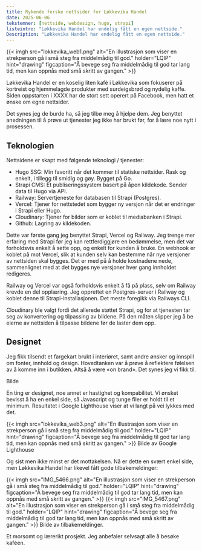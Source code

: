 ```yaml
---
title: Rykende ferske nettsider for Løkkevika Handel
date: 2025-06-06
tekstemner: [nettside, webdesign, hugo, strapi]
listeintro: "Løkkevika Handel har endelig fått en egen nettside."
Description: "Løkkevika Handel har endelig fått en egen nettside."
---
```

{{< imgh src="lokkevika_web1.png" alt="En illustrasjon som viser en strekperson gå i små steg fra middelmådig til god." holder="LQIP" hint="drawing" figcaption="Å bevege seg fra middelmådig til god tar lang tid, men kan oppnås med små skritt av gangen." >}}

Løkkevika Handel er en koselig liten kafé i Løkkevika som fokuserer på kortreist og hjemmelagde produkter med surdeigsbrød og nydelig kaffe. Siden oppstarten i XXXX har de stort sett operert på Facebook, men hatt et ønske om egne nettsider.

Det synes jeg de burde ha, så jeg tilbø meg å hjelpe dem. Jeg benyttet anedningen til å prøve ut tjenester jeg ikke har brukt før, for å lære noe nytt i prosessen.


## Teknologien
Nettsidene er skapt med følgende teknologi / tjenester:
- Hugo SSG: Min favoritt når det kommer til statiske nettsider. Rask og enkelt, i tillegg til smidig og gøy. Bygget på Go.
- Strapi CMS: Et publiseringssystem basert på åpen kildekode. Sender data til Hugo via API.
- Railway: Servertjeneste for databasen til Strapi (Postgres).
- Vercel: Tjener for nettstedet som bygger ny versjon når det er endringer i Strapi eller Hugo.
- Cloudinary: Tjener for bilder som er koblet til mediabanken i Strapi.
- Github: Lagring av kildekoden.

Dette var første gang jeg benyttet Strapi, Vercel og Railway. Jeg trenge mer erfaring med Strapi før jeg kan rettferdiggjøre en bedømmelse, men det var forholdsvis enkelt å sette opp, og enkelt for kunden å bruke. En webhook er koblet på mot Vercel, slik at kunden selv kan bestemme når nye versjoner av nettsiden skal bygges. Det er med på å holde kostnadene nede, sammenlignet med at det bygges nye versjoner hver gang innholdet redigeres. 

Railway og Vercel var også forholdsvis enkelt å få på plass, selv om Railway krevde en del opplæring. Jeg opprettet en Postgres-server i Railway og koblet denne til Strapi-installasjonen. Det meste foregikk via Railways CLI.

Cloudinary ble valgt fordi det allerede støttet Strapi, og for at tjenesten tar seg av konvertering og tilpassing av bildene. På den måten slipper jeg å be eierne av nettsiden å tilpasse bildene før de laster dem opp.

## Designet
Jeg fikk tilsendt et fargekart brukt i interiøret, samt andre ønsker og innspill om fonter, innhold og design. Hovedtanken var å prøve å reflektere følelsen av å komme inn i butikken. Altså å være «on brand». Det synes jeg vi fikk til.

Bilde

En ting er designet, noe annet er hastighet og kompabilitet. Vi ønsket bevisst å ha en enkel side, så Javascript og tunge filer er holdt til et minimum. Resultatet i Google Lighthouse viser at vi langt på vei lykkes med det.

{{< imgh src="lokkevika_web3.png" alt="En illustrasjon som viser en strekperson gå i små steg fra middelmådig til god." holder="LQIP" hint="drawing" figcaption="Å bevege seg fra middelmådig til god tar lang tid, men kan oppnås med små skritt av gangen." >}}
Bilde av Google Lighthouse

Og sist men ikke minst er det mottakelsen. Nå er dette en svært enkel side, men Løkkevika Handel har likevel fått gode tilbakemeldinger:

{{< imgh src="IMG_5466.png" alt="En illustrasjon som viser en strekperson gå i små steg fra middelmådig til god." holder="LQIP" hint="drawing" figcaption="Å bevege seg fra middelmådig til god tar lang tid, men kan oppnås med små skritt av gangen." >}}
{{< imgh src="IMG_5467.png" alt="En illustrasjon som viser en strekperson gå i små steg fra middelmådig til god." holder="LQIP" hint="drawing" figcaption="Å bevege seg fra middelmådig til god tar lang tid, men kan oppnås med små skritt av gangen." >}}
Bilde av tilbakemeldinger.

Et morsomt og lærerikt prosjekt. Jeg anbefaler selvsagt alle å besøke kaféen. 
